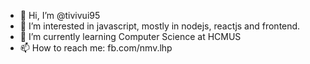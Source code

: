 - 👋 Hi, I’m @tivivui95
- 👀 I’m interested in javascript, mostly in nodejs, reactjs and frontend.
- 🌱 I’m currently learning Computer Science at HCMUS
- 📫 How to reach me: fb.com/nmv.lhp

<!---
tivivui95/tivivui95 is a ✨ special ✨ repository because its `README.md` (this file) appears on your GitHub profile.
You can click the Preview link to take a look at your changes.
--->
